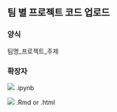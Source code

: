 ## 팀 별 프로젝트 코드 업로드

### 양식
팀명_프로젝트_주제

### 확장자
<img src="https://img.shields.io/badge/Python-3776AB?style=flat&logo=Python&logoColor=yellow" /> .ipynb 

<img src="https://img.shields.io/badge/R-276DC3?style=flat&logo=R&logoColor=white" /> .Rmd or .html
